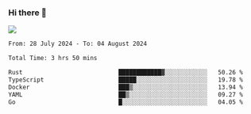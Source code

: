 ### Hi there 👋️

![](https://komarev.com/ghpvc/?username=Loner1024)

<!--START_SECTION:waka-->

```txt
From: 28 July 2024 - To: 04 August 2024

Total Time: 3 hrs 50 mins

Rust                           ████████████▓░░░░░░░░░░░░   50.26 %
TypeScript                     █████░░░░░░░░░░░░░░░░░░░░   19.78 %
Docker                         ███▒░░░░░░░░░░░░░░░░░░░░░   13.94 %
YAML                           ██▒░░░░░░░░░░░░░░░░░░░░░░   09.27 %
Go                             █░░░░░░░░░░░░░░░░░░░░░░░░   04.05 %
```

<!--END_SECTION:waka-->



